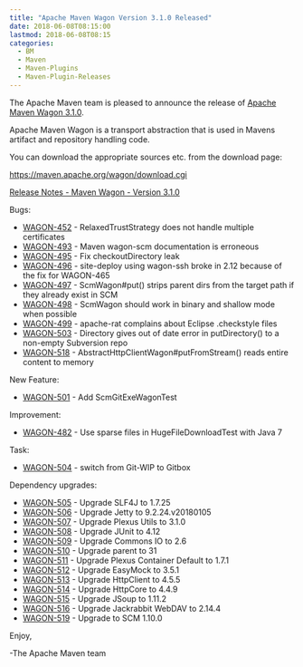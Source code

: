 ```yaml
---
title: "Apache Maven Wagon Version 3.1.0 Released"
date: 2018-06-08T08:15:00
lastmod: 2018-06-08T08:15
categories:
  - BM
  - Maven
  - Maven-Plugins
  - Maven-Plugin-Releases
---
```

The Apache Maven team is pleased to announce the release of 
[Apache Maven Wagon 3.1.0](https://maven.apache.org/wagon/).

Apache Maven Wagon is a transport abstraction that is used in Mavens
artifact and repository handling code.

You can download the appropriate sources etc. from the download page:

https://maven.apache.org/wagon/download.cgi

<!-- more -->

[Release Notes - Maven Wagon - Version 3.1.0](https://issues.apache.org/jira/secure/ReleaseNote.jspa?projectId=12318122&version=12341302)

Bugs:
  
 * [WAGON-452](https://issues.apache.org/jira/browse/WAGON-452) - RelaxedTrustStrategy does not handle multiple certificates
 * [WAGON-493](https://issues.apache.org/jira/browse/WAGON-493) - Maven wagon-scm documentation is erroneous
 * [WAGON-495](https://issues.apache.org/jira/browse/WAGON-495) - Fix checkoutDirectory leak
 * [WAGON-496](https://issues.apache.org/jira/browse/WAGON-496) - site-deploy using wagon-ssh broke in 2.12 because of the fix for WAGON-465
 * [WAGON-497](https://issues.apache.org/jira/browse/WAGON-497) - ScmWagon#put() strips parent dirs from the target path if they already exist in SCM
 * [WAGON-498](https://issues.apache.org/jira/browse/WAGON-498) - ScmWagon should work in binary and shallow mode when possible
 * [WAGON-499](https://issues.apache.org/jira/browse/WAGON-499) - apache-rat complains about Eclipse .checkstyle files
 * [WAGON-503](https://issues.apache.org/jira/browse/WAGON-503) - Directory gives out of date error in putDirectory() to a non-empty Subversion repo
 * [WAGON-518](https://issues.apache.org/jira/browse/WAGON-518) - AbstractHttpClientWagon#putFromStream() reads entire content to memory

New Feature:

 * [WAGON-501](https://issues.apache.org/jira/browse/WAGON-501) - Add ScmGitExeWagonTest

Improvement:

 * [WAGON-482](https://issues.apache.org/jira/browse/WAGON-482) - Use sparse files in HugeFileDownloadTest with Java 7

Task:

 * [WAGON-504](https://issues.apache.org/jira/browse/WAGON-504) - switch from Git-WIP to Gitbox

Dependency upgrades:

 * [WAGON-505](https://issues.apache.org/jira/browse/WAGON-505) - Upgrade SLF4J to 1.7.25
 * [WAGON-506](https://issues.apache.org/jira/browse/WAGON-506) - Upgrade Jetty to 9.2.24.v20180105
 * [WAGON-507](https://issues.apache.org/jira/browse/WAGON-507) - Upgrade Plexus Utils to 3.1.0
 * [WAGON-508](https://issues.apache.org/jira/browse/WAGON-508) - Upgrade JUnit to 4.12
 * [WAGON-509](https://issues.apache.org/jira/browse/WAGON-509) - Upgrade Commons IO to 2.6
 * [WAGON-510](https://issues.apache.org/jira/browse/WAGON-510) - Upgrade parent to 31
 * [WAGON-511](https://issues.apache.org/jira/browse/WAGON-511) - Upgrade Plexus Container Default to 1.7.1
 * [WAGON-512](https://issues.apache.org/jira/browse/WAGON-512) - Upgrade EasyMock to 3.5.1
 * [WAGON-513](https://issues.apache.org/jira/browse/WAGON-513) - Upgrade HttpClient to 4.5.5
 * [WAGON-514](https://issues.apache.org/jira/browse/WAGON-514) - Upgrade HttpCore to 4.4.9
 * [WAGON-515](https://issues.apache.org/jira/browse/WAGON-515) - Upgrade JSoup to 1.11.2
 * [WAGON-516](https://issues.apache.org/jira/browse/WAGON-516) - Upgrade Jackrabbit WebDAV to 2.14.4
 * [WAGON-519](https://issues.apache.org/jira/browse/WAGON-519) - Upgrade to SCM 1.10.0


Enjoy,

-The Apache Maven team

